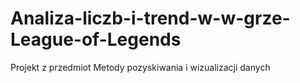 # Analiza-liczb-i-trend-w-w-grze-League-of-Legends
Projekt z przedmiot Metody pozyskiwania i wizualizacji danych
